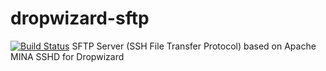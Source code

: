 # dropwizard-sftp
[![Build Status](https://travis-ci.org/dhatim/dropwizard-sftp.png?branch=master)](https://travis-ci.org/dhatim/dropwizard-sftp)
SFTP Server (SSH File Transfer Protocol) based on Apache MINA SSHD for Dropwizard
